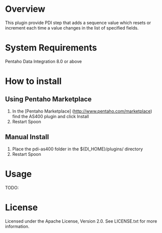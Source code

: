 # Overview #

This plugin provide PDI step that adds a sequence value which resets or increment each time a value changes in the list of specified fields.

# System Requirements #

Pentaho Data Integration 8.0 or above

# How to install #

## Using Pentaho Marketplace ##

1. In the [Pentaho Marketplace] (http://www.pentaho.com/marketplace) find the AS400 plugin and click Install
2. Restart Spoon

## Manual Install ##

1. Place the pdi-as400 folder in the ${DI\_HOME}/plugins/ directory
2. Restart Spoon


# Usage #

TODO:

# License #

Licensed under the Apache License, Version 2.0. See LICENSE.txt for more information.